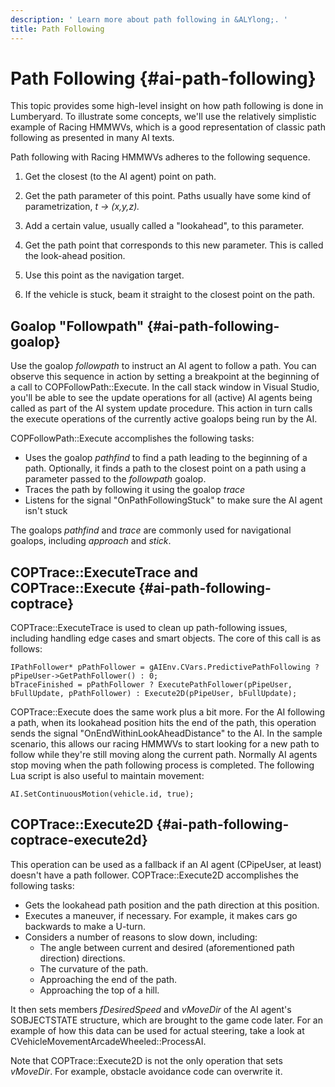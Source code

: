 ```yaml
---
description: ' Learn more about path following in &ALYlong;. '
title: Path Following
---
```

# Path Following {#ai-path-following}

This topic provides some high\-level insight on how path following is done in Lumberyard\. To illustrate some concepts, we'll use the relatively simplistic example of Racing HMMWVs, which is a good representation of classic path following as presented in many AI texts\.

Path following with Racing HMMWVs adheres to the following sequence\.

1. Get the closest \(to the AI agent\) point on path\.

1. Get the path parameter of this point\. Paths usually have some kind of parametrization, *t \-> \(x,y,z\)\.*

1. Add a certain value, usually called a "lookahead", to this parameter\.

1. Get the path point that corresponds to this new parameter\. This is called the look\-ahead position\.

1. Use this point as the navigation target\.

1. If the vehicle is stuck, beam it straight to the closest point on the path\.

## Goalop "Followpath" {#ai-path-following-goalop}

Use the goalop *followpath* to instruct an AI agent to follow a path\. You can observe this sequence in action by setting a breakpoint at the beginning of a call to COPFollowPath::Execute\. In the call stack window in Visual Studio, you'll be able to see the update operations for all \(active\) AI agents being called as part of the AI system update procedure\. This action in turn calls the execute operations of the currently active goalops being run by the AI\.

COPFollowPath::Execute accomplishes the following tasks:
+ Uses the goalop *pathfind* to find a path leading to the beginning of a path\. Optionally, it finds a path to the closest point on a path using a parameter passed to the *followpath* goalop\.
+ Traces the path by following it using the goalop *trace*
+ Listens for the signal "OnPathFollowingStuck" to make sure the AI agent isn't stuck

The goalops *pathfind* and *trace* are commonly used for navigational goalops, including *approach* and *stick*\.

## COPTrace::ExecuteTrace and COPTrace::Execute {#ai-path-following-coptrace}

COPTrace::ExecuteTrace is used to clean up path\-following issues, including handling edge cases and smart objects\. The core of this call is as follows:

```
IPathFollower* pPathFollower = gAIEnv.CVars.PredictivePathFollowing ? pPipeUser->GetPathFollower() : 0;
bTraceFinished = pPathFollower ? ExecutePathFollower(pPipeUser, bFullUpdate, pPathFollower) : Execute2D(pPipeUser, bFullUpdate);
```

COPTrace::Execute does the same work plus a bit more\. For the AI following a path, when its lookahead position hits the end of the path, this operation sends the signal "OnEndWithinLookAheadDistance" to the AI\. In the sample scenario, this allows our racing HMMWVs to start looking for a new path to follow while they're still moving along the current path\. Normally AI agents stop moving when the path following process is completed\. The following Lua script is also useful to maintain movement:

```
AI.SetContinuousMotion(vehicle.id, true);
```

## COPTrace::Execute2D {#ai-path-following-coptrace-execute2d}

This operation can be used as a fallback if an AI agent \(CPipeUser, at least\) doesn't have a path follower\. COPTrace::Execute2D accomplishes the following tasks:
+ Gets the lookahead path position and the path direction at this position\.
+ Executes a maneuver, if necessary\. For example, it makes cars go backwards to make a U\-turn\.
+ Considers a number of reasons to slow down, including:
  + The angle between current and desired \(aforementioned path direction\) directions\.
  + The curvature of the path\.
  + Approaching the end of the path\.
  + Approaching the top of a hill\.

It then sets members *fDesiredSpeed* and *vMoveDir* of the AI agent's SOBJECTSTATE structure, which are brought to the game code later\. For an example of how this data can be used for actual steering, take a look at CVehicleMovementArcadeWheeled::ProcessAI\.

Note that COPTrace::Execute2D is not the only operation that sets *vMoveDir*\. For example, obstacle avoidance code can overwrite it\.